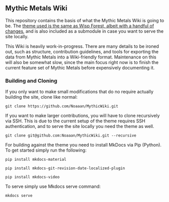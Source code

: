 ## Mythic Metals Wiki

This repository contains the basis of what the Mythic Metals Wiki is going to be. The [theme used is the same as Wisp Forest, albeit with a handful of changes](https://github.com/Noaaan/mythic-docs-theme), and is also included as a submodule in case you want to serve the site locally.

This Wiki is heavily work-in-progress. There are many details to be ironed out, such as structure, contribution guidelines, and tools for exporting the data from Mythic Metals into a Wiki-friendly format. Maintenance on this will also be somewhat slow, since the main focus right now is to finish the current feature set of Mythic Metals before expensively documenting it. 

### Building and Cloning

If you only want to make small modifications that do no require actually building the site, clone like normal:

`git clone https://github.com/Noaaan/MythicWiki.git`

If you want to make larger contributions, you will have to clone recursively via SSH. This is due to the current setup of the theme requires SSH authentication, and to serve the site locally you need the theme as well.

`git clone git@github.com:Noaaan/MythicWiki.git --recursive`

For building against the theme you need to install MkDocs via Pip (Python). To get started simply run the following:

`pip install mkdocs-material`

`pip install mkdocs-git-revision-date-localized-plugin`

`pip install mkdocs-video`

To serve simply use Mkdocs serve command:

`mkdocs serve`